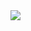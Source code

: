 <img src="https://img.shields.io/badge/junit5-25A162.svg?style=for-the-badge&logo=JUnit5&logoColor=white">
